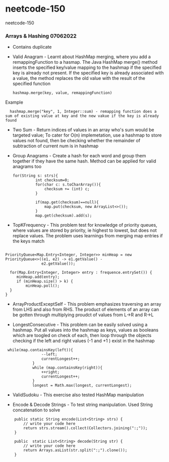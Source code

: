 # neetcode-150
neetcode-150

### Arrays & Hashing 07062022
- Contains duplicate
- Valid Anagram - Learnt about HashMap merging, where you add a remappingFunction to a hasmap.
  The Java HashMap merge() method inserts the specified key/value mapping to the hashmap if the specified key is already not present. If the specified key is already associated with a value, the method replaces the old value with the result of the specified function 
  
      hashmap.merge(key, value, remappingFunction)
Example

      hashmap.merge("key", 1, Integer::sum) - remapping function does a sum of existing value at key and the new vakue if the key is already found

- Two Sum - Return indices of values in an array who's sum would be targeted value; To cater for O(n) implemetation, use a hashmap to store values not found, then be checking whether the remainder of subtraction of current num is in hashmap
  
- Group Anagrams - Create a hash for each word and group them together if they have the same hash. 
Method can be applied for valid anagrams too
  ```
  for(String s: strs){
            int checksum=0;
            for(char c: s.toCharArray()){
                checksum += (int) c;
            }

            if(map.get(checksum)==null){
                map.put(checksum, new ArrayList<>());
            }
            map.get(checksum).add(s);
  ```
  
- TopKFrequency - This problem test for knowledge of priority queues, where values are stored by priority, ie highest to lowest, but does not replace values.
The problem uses learnings from merging map entries if the keys match
```

PriorityQueue<Map.Entry<Integer, Integer>> minHeap = new PriorityQueue<>((e1, e2) -> e1.getValue() -
                e2.getValue());

  for(Map.Entry<Integer, Integer> entry : frequence.entrySet()) {
     minHeap.add(entry);
     if (minHeap.size() > k) {
         minHeap.poll();
  }
}
```

- ArrayProductExceptSelf - This problem emphasizes traversing an array from LHS and also from RHS. The product of elements of an array can be gotten through multiplying proudct of values from L->R and R->L


- LongestConsecutive - This problem can be easily solved using a hashmap. Put all values into the hashmap as keys, values as booleans which are toogled on check of each, then loop through the objects checking if the left and right values (-1 and +1 ) exist in the hashmap
``` 
 while(map.containsKey(left)){
                --left;
                currentLongest++;
            }
            while (map.containsKey(right)){
                ++right;
                currentLongest++;
            }
            longest = Math.max(longest, currentLongest);
```

- ValidSudoku - This exercise also tested HashMap manipulation 

- Encode & Decode Strings - To test string manipulation. Used String concatenation to solve
```
    public static String encode(List<String> strs) {
        // write your code here
        return strs.stream().collect(Collectors.joining(":;"));
    }

    public  static List<String> decode(String str) {
        // write your code here
        return Arrays.asList(str.split(":;").clone());
    }

```

